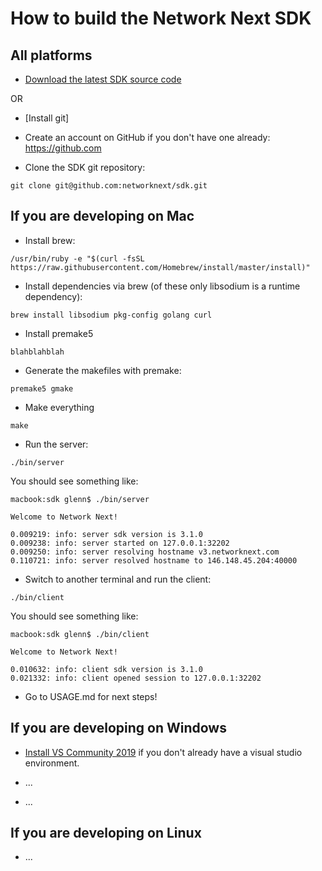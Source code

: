 # How to build the Network Next SDK

## All platforms

* [Download the latest SDK source code](https://github.com/networknext/sdk/archive/master.zip)

OR

* [Install git]

* Create an account on GitHub if you don't have one already: https://github.com

* Clone the SDK git repository: 
```
git clone git@github.com:networknext/sdk.git
```

## If you are developing on Mac

* Install brew:
```
/usr/bin/ruby -e "$(curl -fsSL https://raw.githubusercontent.com/Homebrew/install/master/install)"
```

* Install dependencies via brew (of these only libsodium is a runtime dependency):
```
brew install libsodium pkg-config golang curl
```

* Install premake5
```
blahblahblah
```

* Generate the makefiles with premake:
```
premake5 gmake
```

* Make everything
```
make
```

* Run the server:
```
./bin/server
```
You should see something like:
```
macbook:sdk glenn$ ./bin/server

Welcome to Network Next!

0.009219: info: server sdk version is 3.1.0
0.009238: info: server started on 127.0.0.1:32202
0.009250: info: server resolving hostname v3.networknext.com
0.110721: info: server resolved hostname to 146.148.45.204:40000
```

* Switch to another terminal and run the client:
```
./bin/client
```
You should see something like:
```
macbook:sdk glenn$ ./bin/client

Welcome to Network Next!

0.010632: info: client sdk version is 3.1.0
0.021332: info: client opened session to 127.0.0.1:32202
```

* Go to USAGE.md for next steps!

## If you are developing on Windows

* [Install VS Community 2019](https://visualstudio.microsoft.com/vs/community/) if you don't already have a visual studio environment.

* ...

* ...

## If you are developing on Linux

* ...
